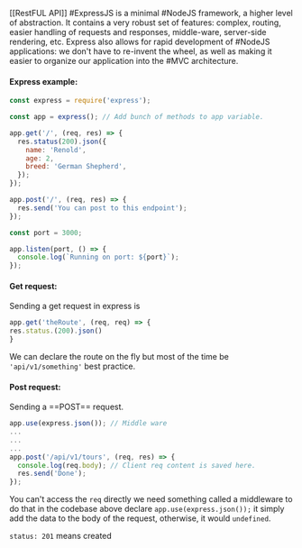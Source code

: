 [[RestFUL API]]
#ExpressJS is a minimal #NodeJS framework, a higher level of abstraction.
It contains a very robust set of features: complex, routing, easier handling of requests and responses, middle-ware, server-side rendering, etc. Express also allows for rapid development of #NodeJS applications: we don't have to re-invent the wheel, as well as  making it easier to organize  our application into the #MVC architecture.

#### Express example:

```JavaScript
const express = require('express');

const app = express(); // Add bunch of methods to app variable.

app.get('/', (req, res) => {
  res.status(200).json({
    name: 'Renold',
    age: 2,
    breed: 'German Shepherd',
  });
});

app.post('/', (req, res) => {
  res.send('You can post to this endpoint');
});

const port = 3000;

app.listen(port, () => {
  console.log(`Running on port: ${port}`);
});
```


#### Get request: 
Sending a get request in express is 
```JavaScript
app.get('theRoute', (req, req) => { 
res.status.(200).json()
}
```
We can declare the route on the fly but most of the time be` 'api/v1/something'` best practice.

#### Post request:
Sending a ==POST== request.
```JavaScript
app.use(express.json()); // Middle ware
...
...
...
app.post('/api/v1/tours', (req, res) => {
  console.log(req.body); // Client req content is saved here.
  res.send('Done');
});
```
You can't access the `req` directly we need something called a middleware to do that in the codebase above declare `app.use(express.json());` it simply add the data to the body of the request, otherwise, it would `undefined`.

`status: 201` means created